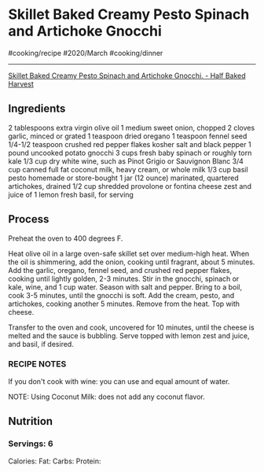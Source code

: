 # Skillet Baked Creamy Pesto Spinach and Artichoke Gnocchi
#cooking/recipe #2020/March #cooking/dinner
- - - -
[Skillet Baked Creamy Pesto Spinach and Artichoke Gnocchi. - Half Baked Harvest](https://www.halfbakedharvest.com/spinach-and-artichoke-gnocchi/)

## Ingredients
2 tablespoons extra virgin olive oil
1 medium sweet onion, chopped
2 cloves garlic, minced or grated
1 teaspoon dried oregano
1 teaspoon fennel seed
1/4-1/2 teaspoon crushed red pepper flakes
kosher salt and black pepper
1 pound uncooked potato gnocchi
3 cups fresh baby spinach or roughly torn kale
1/3 cup dry white wine, such as Pinot Grigio or Sauvignon Blanc
3/4 cup canned full fat coconut milk, heavy cream, or whole milk
1/3 cup basil pesto homemade or store-bought
1 jar (12 ounce) marinated, quartered artichokes, drained
1/2 cup shredded provolone or fontina cheese
zest and juice of 1 lemon
fresh basil, for serving

## Process
Preheat the oven to 400 degrees F.

Heat olive oil in a large oven-safe skillet set over medium-high heat. When the oil is shimmering, add the onion, cooking until fragrant, about 5 minutes. Add the garlic, oregano, fennel seed, and crushed red pepper flakes, cooking until lightly golden, 2-3 minutes. Stir in the gnocchi, spinach or kale, wine, and 1 cup water. Season with salt and pepper. Bring to a boil, cook 3-5 minutes, until the gnocchi is soft. Add the cream, pesto, and artichokes, cooking another 5 minutes. Remove from the heat. Top with cheese.

Transfer to the oven and cook, uncovered for 10 minutes, until the cheese is melted and the sauce is bubbling. Serve topped with lemon zest and juice, and basil, if desired.

### RECIPE NOTES
If you don't cook with wine: you can use and equal amount of water. 

NOTE: Using Coconut Milk: does not add any coconut flavor.

## Nutrition
### Servings: 6
Calories: 
Fat: 
Carbs: 
Protein: 